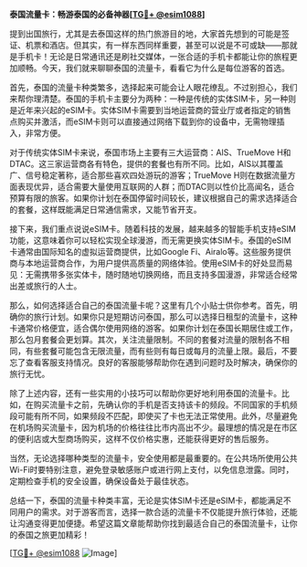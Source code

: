 **泰国流量卡：畅游泰国的必备神器[[TG💪+ @esim1088](https://t.me/s/esim1088)]**

提到出国旅行，尤其是去泰国这样的热门旅游目的地，大家首先想到的可能是签证、机票和酒店。但其实，有一样东西同样重要，甚至可以说是不可或缺——那就是手机卡！无论是日常通讯还是刷社交媒体，一张合适的手机卡都能让你的旅程更加顺畅。今天，我们就来聊聊泰国的流量卡，看看它为什么是每位游客的首选。

首先，泰国的流量卡种类繁多，选择起来可能会让人眼花缭乱。不过别担心，我们来帮你理清楚。泰国的手机卡主要分为两种：一种是传统的实体SIM卡，另一种则是近年来兴起的eSIM卡。实体SIM卡需要到当地运营商的营业厅或者指定的销售点购买并激活，而eSIM卡则可以直接通过网络下载到你的设备中，无需物理插入，非常方便。

对于传统实体SIM卡来说，泰国市场上主要有三大运营商：AIS、TrueMove H和DTAC。这三家运营商各有特色，提供的套餐也有所不同。比如，AIS以其覆盖广、信号稳定著称，适合那些喜欢四处游玩的游客；TrueMove H则在数据流量方面表现优异，适合需要大量使用互联网的人群；而DTAC则以性价比高闻名，适合预算有限的旅客。如果你计划在泰国停留时间较长，建议根据自己的需求选择适合的套餐，这样既能满足日常通信需求，又能节省开支。

接下来，我们重点说说eSIM卡。随着科技的发展，越来越多的智能手机支持eSIM功能，这意味着你可以轻松实现全球漫游，而无需更换实体SIM卡。泰国的eSIM卡通常由国际知名的虚拟运营商提供，比如Google Fi、Airalo等。这些服务提供商与本地运营商合作，为用户提供高质量的网络体验。使用eSIM卡的好处显而易见：无需携带多张实体卡，随时随地切换网络，而且支持多国漫游，非常适合经常出差或旅行的人士。

那么，如何选择适合自己的泰国流量卡呢？这里有几个小贴士供你参考。首先，明确你的旅行计划。如果你只是短期访问泰国，那么可以选择日租型的流量卡，这种卡通常价格便宜，适合偶尔使用网络的游客。如果你计划在泰国长期居住或工作，那么包月套餐会更划算。其次，关注流量限制。不同的套餐对流量的限制各不相同，有些套餐可能包含无限流量，而有些则有每日或每月的流量上限。最后，不要忘了查看客服支持情况。良好的客服能够帮助你在遇到问题时及时解决，确保你的旅行无忧。

除了上述内容，还有一些实用的小技巧可以帮助你更好地利用泰国的流量卡。比如，在购买流量卡之前，先确认你的手机是否支持该卡的频段。不同国家的手机频段可能有所不同，如果频段不匹配，即使买了卡也无法正常使用。此外，尽量避免在机场购买流量卡，因为机场的价格往往比市内高出不少。最理想的情况是在市区的便利店或大型商场购买，这样不仅价格实惠，还能获得更好的售后服务。

当然，无论选择哪种类型的流量卡，安全使用都是最重要的。在公共场所使用公共Wi-Fi时要特别注意，避免登录敏感账户或进行网上支付，以免信息泄露。同时，定期检查手机的安全设置，确保设备处于最佳状态。

总结一下，泰国的流量卡种类丰富，无论是实体SIM卡还是eSIM卡，都能满足不同用户的需求。对于游客而言，选择一款合适的流量卡不仅能提升旅行体验，还能让沟通变得更加便捷。希望这篇文章能帮助你找到最适合自己的泰国流量卡，让你的泰国之旅更加精彩！

[[TG💪+ @esim1088](https://t.me/s/esim1088) ![Image](https://i.postimg.cc/4NQfJmqS/Snipaste-2025-05-13-00-14-12.png)]
